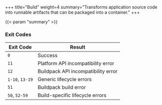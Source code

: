 +++
title="Build"
weight=4
summary="Transforms application source code into runnable artifacts that can be packaged into a container."
+++

{{< param "summary" >}}

### Exit Codes

| Exit Code       | Result|
|-----------------|-------|
| `0`             | Success
| `11`            | Platform API incompatibility error
| `12`            | Buildpack API incompatibility error
| `1-10`, `13-19` | Generic lifecycle errors
| `51`            | Buildpack build error
| `50`, `52-59`   |  Build-specific lifecycle errors
